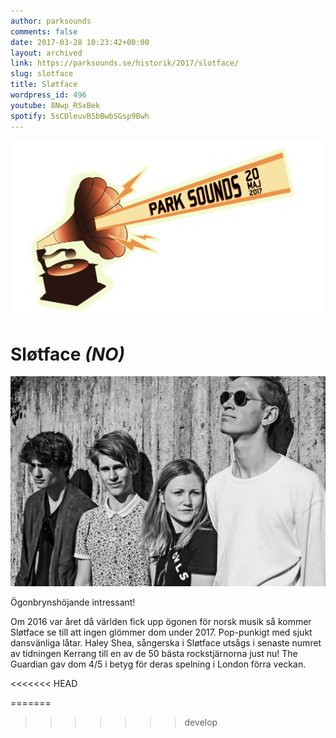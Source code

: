 ```yaml
---
author: parksounds
comments: false
date: 2017-03-28 10:23:42+00:00
layout: archived
link: https://parksounds.se/historik/2017/slotface/
slug: slotface
title: Sløtface
wordpress_id: 496
youtube: 8Nwp_RSxBek
spotify: 5sCDleuvB5bBwbSGsp9Bwh
---
```


<img src="/images/2017/logo-1.svg" alt="Park Sounds 2017">


# Sløtface _(NO)_


<img src="/images/2017/slotface.jpg">

Ögonbrynshöjande intressant!

Om 2016 var året då världen fick upp ögonen för norsk musik så kommer Sløtface se till att ingen glömmer dom under 2017. Pop-punkigt med sjukt dansvänliga låtar. Haley Shea, sångerska i Sløtface utsågs i senaste numret av tidningen Kerrang till en av de 50 bästa rockstjärnorna just nu! The Guardian gav dom 4/5 i betyg för deras spelning i London förra veckan.



<<<<<<< HEAD
<!-- % oembed https://www.youtube.com/watch?v=8Nwp_RSxBek % -->



<!-- % oembed https://open.spotify.com/artist/5sCDleuvB5bBwbSGsp9Bwh % -->
=======



>>>>>>> develop


